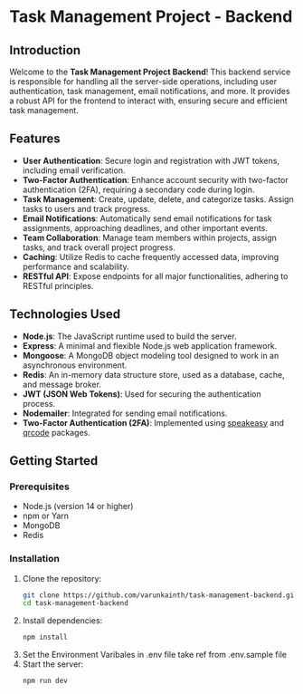 # Task Management Project - Backend

## Introduction

Welcome to the **Task Management Project Backend**! This backend service is responsible for handling all the server-side operations, including user authentication, task management, email notifications, and more. It provides a robust API for the frontend to interact with, ensuring secure and efficient task management.

## Features

- **User Authentication**: Secure login and registration with JWT tokens, including email verification.
- **Two-Factor Authentication**: Enhance account security with two-factor authentication (2FA), requiring a secondary code during login.
- **Task Management**: Create, update, delete, and categorize tasks. Assign tasks to users and track progress.
- **Email Notifications**: Automatically send email notifications for task assignments, approaching deadlines, and other important events.
- **Team Collaboration**: Manage team members within projects, assign tasks, and track overall project progress.
- **Caching**: Utilize Redis to cache frequently accessed data, improving performance and scalability.
- **RESTful API**: Expose endpoints for all major functionalities, adhering to RESTful principles.

## Technologies Used

- **Node.js**: The JavaScript runtime used to build the server.
- **Express**: A minimal and flexible Node.js web application framework.
- **Mongoose**: A MongoDB object modeling tool designed to work in an asynchronous environment.
- **Redis**: An in-memory data structure store, used as a database, cache, and message broker.
- **JWT (JSON Web Tokens)**: Used for securing the authentication process.
- **Nodemailer**: Integrated for sending email notifications.
- **Two-Factor Authentication (2FA)**: Implemented using [speakeasy](https://www.npmjs.com/package/speakeasy) and [qrcode](https://www.npmjs.com/package/qrcode) packages.

## Getting Started

### Prerequisites

- Node.js (version 14 or higher)
- npm or Yarn
- MongoDB
- Redis

### Installation

1. Clone the repository:
   ```bash
   git clone https://github.com/varunkainth/task-management-backend.git
   cd task-management-backend
2.  Install dependencies:
    ```bash 
    npm install
3. Set the Environment Varibales in .env file 
    take ref from .env.sample file
4. Start the server:
    ```bash
    npm run dev